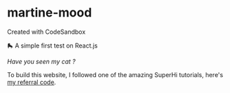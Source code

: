 # martine-mood
Created with CodeSandbox


🛼 A simple first test on React.js  

*Have you seen my cat ?*

To build this website, I followed one of the amazing SuperHi tutorials, here's [my referral code](https://www.superhi.com/?r=mbohorquez).
